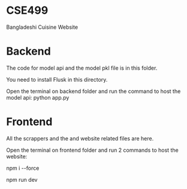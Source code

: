 # CSE499
Bangladeshi Cuisine Website

# Backend
The code for model api and the model pkl file is in this folder.

You need to install Flusk in this directory.

Open the terminal on backend folder and run the command to host the model api: python app.py

# Frontend
All the scrappers and the and website related files are here.

Open the terminal on frontend folder and run 2 commands to host the website: 

npm i --force

npm run dev
